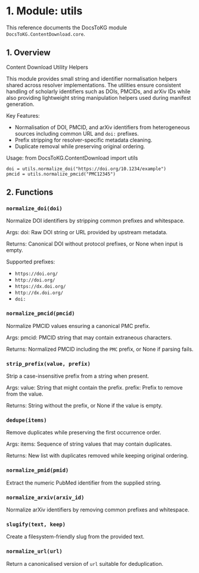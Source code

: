 # 1. Module: utils

This reference documents the DocsToKG module ``DocsToKG.ContentDownload.core``.

## 1. Overview

Content Download Utility Helpers

This module provides small string and identifier normalisation helpers shared
across resolver implementations. The utilities ensure consistent handling of
scholarly identifiers such as DOIs, PMCIDs, and arXiv IDs while also providing
lightweight string manipulation helpers used during manifest generation.

Key Features:
- Normalisation of DOI, PMCID, and arXiv identifiers from heterogeneous sources
  including common URL and ``doi:`` prefixes.
- Prefix stripping for resolver-specific metadata cleaning.
- Duplicate removal while preserving original ordering.

Usage:
from DocsToKG.ContentDownload import utils

    doi = utils.normalize_doi("https://doi.org/10.1234/example")
    pmcid = utils.normalize_pmcid("PMC12345")

## 2. Functions

### `normalize_doi(doi)`

Normalize DOI identifiers by stripping common prefixes and whitespace.

Args:
doi: Raw DOI string or URL provided by upstream metadata.

Returns:
Canonical DOI without protocol prefixes, or None when input is empty.

Supported prefixes:

- ``https://doi.org/``
- ``http://doi.org/``
- ``https://dx.doi.org/``
- ``http://dx.doi.org/``
- ``doi:``

### `normalize_pmcid(pmcid)`

Normalize PMCID values ensuring a canonical PMC prefix.

Args:
pmcid: PMCID string that may contain extraneous characters.

Returns:
Normalized PMCID including the `PMC` prefix, or None if parsing fails.

### `strip_prefix(value, prefix)`

Strip a case-insensitive prefix from a string when present.

Args:
value: String that might contain the prefix.
prefix: Prefix to remove from the value.

Returns:
String without the prefix, or None if the value is empty.

### `dedupe(items)`

Remove duplicates while preserving the first occurrence order.

Args:
items: Sequence of string values that may contain duplicates.

Returns:
New list with duplicates removed while keeping original ordering.

### `normalize_pmid(pmid)`

Extract the numeric PubMed identifier from the supplied string.

### `normalize_arxiv(arxiv_id)`

Normalize arXiv identifiers by removing common prefixes and whitespace.

### `slugify(text, keep)`

Create a filesystem-friendly slug from the provided text.

### `normalize_url(url)`

Return a canonicalised version of ``url`` suitable for deduplication.
